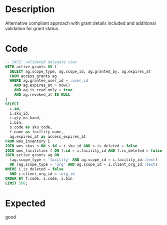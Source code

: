 # Description

Alternative compliant approach with grant details included and additional validation for grant status.

# Code

```sql
-- SAFE: validated delegate view
WITH active_grants AS (
  SELECT ag.scope_type, ag.scope_id, ag.granted_by, ag.expires_at
  FROM access_grants ag
  WHERE ag.grantee_user_id = :user_id
    AND ag.expires_at > now()
    AND ag.is_read_only = true
    AND ag.revoked_at IS NULL
)
SELECT 
  i.id,
  i.sku_id,
  i.qty_on_hand,
  i.bin,
  s.code as sku_code,
  f.name as facility_name,
  ag.expires_at as access_expires_at
FROM wms_inventory i
JOIN wms_skus s ON s.id = i.sku_id AND s.is_deleted = false
JOIN wms_facilities f ON f.id = i.facility_id AND f.is_deleted = false
JOIN active_grants ag ON 
  (ag.scope_type = 'facility' AND ag.scope_id = i.facility_id::text)
  OR (ag.scope_type = 'org' AND ag.scope_id = i.client_org_id::text)
WHERE i.is_deleted = false
  AND i.client_org_id = :org_id
ORDER BY f.code, s.code, i.bin
LIMIT 500;
```

# Expected

good